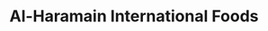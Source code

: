 ---
title: "Al-Haramain International Foods"
url: /hamtramck/al-haramain-international-foods/
shop: Supermarkt
---